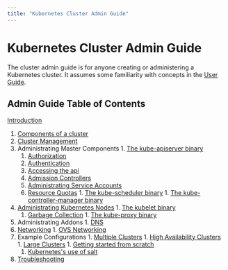 ```yaml
---
title: "Kubernetes Cluster Admin Guide"
---
```



# Kubernetes Cluster Admin Guide

The cluster admin guide is for anyone creating or administering a Kubernetes cluster.
It assumes some familiarity with concepts in the [User Guide](../user-guide/README.html).

## Admin Guide Table of Contents

[Introduction](introduction.html)

1. [Components of a cluster](cluster-components.html)
  1. [Cluster Management](cluster-management.html)
  1. Administrating Master Components
    1. [The kube-apiserver binary](kube-apiserver.html)
      1. [Authorization](authorization.html)
      1. [Authentication](authentication.html)
      1. [Accessing the api](accessing-the-api.html)
      1. [Admission Controllers](admission-controllers.html)
      1. [Administrating Service Accounts](service-accounts-admin.html)
      1. [Resource Quotas](resource-quota.html)
    1. [The kube-scheduler binary](kube-scheduler.html)
    1. [The kube-controller-manager binary](kube-controller-manager.html)
  1. [Administrating Kubernetes Nodes](node.html)
    1. [The kubelet binary](kubelet.html)
      1. [Garbage Collection](garbage-collection.html)
    1. [The kube-proxy binary](kube-proxy.html)
  1. Administrating Addons
    1. [DNS](dns.html)
  1. [Networking](networking.html)
    1. [OVS Networking](ovs-networking.html)
  1. Example Configurations
    1. [Multiple Clusters](multi-cluster.html)
    1. [High Availability Clusters](high-availability.html)
    1. [Large Clusters](cluster-large.html)
    1. [Getting started from scratch](../getting-started-guides/scratch.html)
      1. [Kubernetes's use of salt](salt.html)
  1. [Troubleshooting](cluster-troubleshooting.html)



